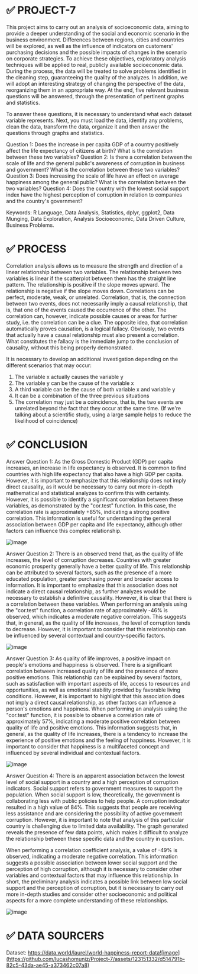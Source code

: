 # ✅ PROJECT-7

This project aims to carry out an analysis of socioeconomic data, aiming to provide a deeper understanding of the social and economic scenario in the business environment. Differences between regions, cities and countries will be explored, as well as the influence of indicators on customers' purchasing decisions and the possible impacts of changes in the scenario on corporate strategies. To achieve these objectives, exploratory analysis techniques will be applied to real, publicly available socioeconomic data. During the process, the data will be treated to solve problems identified in the cleaning step, guaranteeing the quality of the analyzes. In addition, we will adopt an interesting strategy of changing the perspective of the data, reorganizing them in an appropriate way. At the end, five relevant business questions will be answered, through the presentation of pertinent graphs and statistics.

To answer these questions, it is necessary to understand what each dataset variable represents. Next, you must load the data, identify any problems, clean the data, transform the data, organize it and then answer the questions through graphs and statistics.
 
Question 1: Does the increase in per capita GDP of a country positively affect the life expectancy of citizens at birth? What is the correlation between these two variables?
Question 2: Is there a correlation between the scale of life and the general public's awareness of corruption in business and government? What is the correlation between these two variables?
Question 3: Does increasing the scale of life have an effect on average happiness among the general public? What is the correlation between the two variables?
Question 4: Does the country with the lowest social support index have the highest perception of corruption in relation to companies and the country's government?

Keywords: R Language, Data Analysis, Statistics, dplyr, ggplot2, Data Munging, Data Exploration, Analysis Socioeconomic, Data Driven Culture, Business Problems.

# ✅ PROCESS

Correlation analysis allows us to measure the strength and direction of a linear relationship between two variables. The relationship between two variables is linear if the scatterplot between them has the straight line pattern. The relationship is positive if the slope moves upward. The relationship is negative if the slope moves down. Correlations can be perfect, moderate, weak, or unrelated. Correlation, that is, the connection between two events, does not necessarily imply a causal relationship, that is, that one of the events caused the occurrence of the other. The correlation can, however, indicate possible causes or areas for further study, i.e. the correlation can be a clue. The opposite idea, that correlation automatically proves causation, is a logical fallacy. Obviously, two events that actually have a causal relationship must also present a correlation. What constitutes the fallacy is the immediate jump to the conclusion of causality, without this being properly demonstrated.

It is necessary to develop an additional investigation depending on the different scenarios that may occur:
1. The variable x actually causes the variable y
2. The variable y can be the cause of the variable x
3. A third variable can be the cause of both variable x and variable y
4. It can be a combination of the three previous situations
5. The correlation may just be a coincidence, that is, the two events are unrelated beyond the fact that they occur at the same time. (If we're talking about a scientific study, using a large sample helps to reduce the likelihood of coincidence)

# ✅ CONCLUSION

Answer Question 1: As the Gross Domestic Product (GDP) per capita increases, an increase in life expectancy is observed. It is common to find countries with high life expectancy that also have a high GDP per capita. However, it is important to emphasize that this relationship does not imply direct causality, as it would be necessary to carry out more in-depth mathematical and statistical analyzes to confirm this with certainty. However, it is possible to identify a significant correlation between these variables, as demonstrated by the "cor.test" function. In this case, the correlation rate is approximately +85%, indicating a strong positive correlation. This information is useful for understanding the general association between GDP per capita and life expectancy, although other factors can influence this complex relationship.

![image](https://github.com/lucashomuniz/Project-7/assets/123151332/1d458130-0c84-4e14-83e5-38aa79523ad4)

Answer Question 2: There is an observed trend that, as the quality of life increases, the level of corruption decreases. Countries with greater economic prosperity generally have a better quality of life. This relationship can be attributed to several factors, such as the presence of a more educated population, greater purchasing power and broader access to information. It is important to emphasize that this association does not indicate a direct causal relationship, as further analyzes would be necessary to establish a definitive causality. However, it is clear that there is a correlation between these variables. When performing an analysis using the "cor.test" function, a correlation rate of approximately -46% is observed, which indicates a moderate negative correlation. This suggests that, in general, as the quality of life increases, the level of corruption tends to decrease. However, it is important to consider that this relationship can be influenced by several contextual and country-specific factors.

![image](https://github.com/lucashomuniz/Project-7/assets/123151332/1a158fcc-a6b8-4a53-a911-a6a1a965ebd6)

Answer Question 3: As quality of life improves, a positive impact on people's emotions and happiness is observed. There is a significant correlation between increased quality of life and the presence of more positive emotions. This relationship can be explained by several factors, such as satisfaction with important aspects of life, access to resources and opportunities, as well as emotional stability provided by favorable living conditions. However, it is important to highlight that this association does not imply a direct causal relationship, as other factors can influence a person's emotions and happiness. When performing an analysis using the "cor.test" function, it is possible to observe a correlation rate of approximately 57%, indicating a moderate positive correlation between quality of life and positive emotions. This information suggests that, in general, as the quality of life increases, there is a tendency to increase the experience of positive emotions and the feeling of happiness. However, it is important to consider that happiness is a multifaceted concept and influenced by several individual and contextual factors.

![image](https://github.com/lucashomuniz/Project-7/assets/123151332/fff9c54e-76e5-43f5-9fc2-8b191ad086a3)

Answer Question 4: There is an apparent association between the lowest level of social support in a country and a high perception of corruption indicators. Social support refers to government measures to support the population. When social support is low, theoretically, the government is collaborating less with public policies to help people. A corruption indicator resulted in a high value of 84%. This suggests that people are receiving less assistance and are considering the possibility of active government corruption. However, it is important to note that analysis of this particular country is challenging due to limited data availability. The graph generated reveals the presence of few data points, which makes it difficult to analyze the relationship between these specific data and the country in question.

When performing a correlation coefficient analysis, a value of -49% is observed, indicating a moderate negative correlation. This information suggests a possible association between lower social support and the perception of high corruption, although it is necessary to consider other variables and contextual factors that may influence this relationship. In short, the preliminary analysis indicates a possible link between low social support and the perception of corruption, but it is necessary to carry out more in-depth studies and consider other socioeconomic and political aspects for a more complete understanding of these relationships.

![image](https://github.com/lucashomuniz/Project-7/assets/123151332/13ccf588-9eb5-41f3-9ef8-21057204d661)

# ✅ DATA SOURCERS

Dataset: https://data.world/laurel/world-happiness-report-data![image](https://github.com/lucashomuniz/Project-7/assets/123151332/d514791b-82c5-43da-ae45-a373462c07a8)
